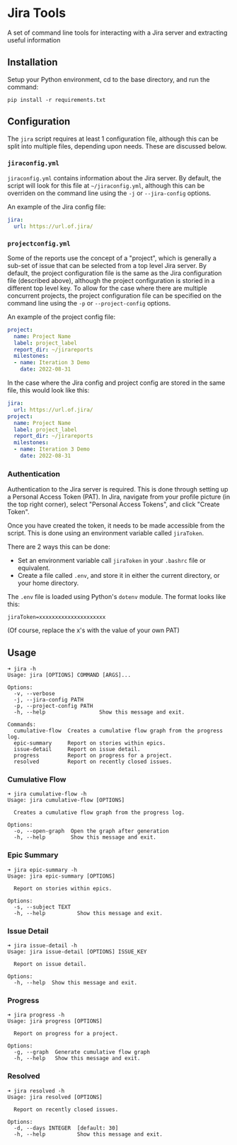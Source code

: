 # Jira Tools

A set of command line tools for interacting with a Jira server and extracting useful information

## Installation

Setup your Python environment, cd to the base directory, and run the command:

```
pip install -r requirements.txt
```

## Configuration

The `jira` script requires at least 1 configuration file, although this can be split into multiple files, depending upon needs. These are discussed below.

### `jiraconfig.yml`

`jiraconfig.yml` contains information about the Jira server. By default, the script will look for this file at `~/jiraconfig.yml`, although this can be overriden on the command line using the `-j` or `--jira-config` options.

An example of the Jira config file:

```yaml
jira:
  url: https://url.of.jira/
```

### `projectconfig.yml`

Some of the reports use the concept of a "project", which is generally a sub-set of issue that can be selected from a top level Jira server. By default, the project configuration file is the same as the Jira configuration file (described above), although the project configuration is storied in a different top level key. To allow for the case where there are multiple concurrent projects, the project configuration file can be specified on the command line using the `-p` or `--project-config` options.

An example of the project config file:

```yaml
project:
  name: Project Name
  label: project_label
  report_dir: ~/jirareports
  milestones:
  - name: Iteration 3 Demo
    date: 2022-08-31
```

In the case where the Jira config and project config are stored in the same file, this would look like this:

```yaml
jira:
  url: https://url.of.jira/
project:
  name: Project Name
  label: project_label
  report_dir: ~/jirareports
  milestones:
  - name: Iteration 3 Demo
    date: 2022-08-31
```

### Authentication

Authentication to the Jira server is required. This is done through setting up a Personal Access Token (PAT). In Jira, navigate from your profile picture (in the top right corner), select "Personal Access Tokens", and click "Create Token".

Once you have created the token, it needs to be made accessible from the script. This is done using an environment variable called `jiraToken`.

There are 2 ways this can be done:
* Set an environment variable call `jiraToken` in your `.bashrc` file or equivalent.
* Create a file called `.env`, and store it in either the current directory, or your home directory.

The `.env` file is loaded using Python's `dotenv` module. The format looks like this:

```
jiraToken=xxxxxxxxxxxxxxxxxxxxx
```

(Of course, replace the x's with the value of your own PAT)

## Usage

```
➜ jira -h
Usage: jira [OPTIONS] COMMAND [ARGS]...

Options:
  -v, --verbose
  -j, --jira-config PATH
  -p, --project-config PATH
  -h, --help                 Show this message and exit.

Commands:
  cumulative-flow  Creates a cumulative flow graph from the progress log.
  epic-summary     Report on stories within epics.
  issue-detail     Report on issue detail.
  progress         Report on progress for a project.
  resolved         Report on recently closed issues.
```

### Cumulative Flow

```
➜ jira cumulative-flow -h
Usage: jira cumulative-flow [OPTIONS]

  Creates a cumulative flow graph from the progress log.

Options:
  -o, --open-graph  Open the graph after generation
  -h, --help        Show this message and exit.
```

### Epic Summary

```
➜ jira epic-summary -h   
Usage: jira epic-summary [OPTIONS]

  Report on stories within epics.

Options:
  -s, --subject TEXT
  -h, --help          Show this message and exit.
```

### Issue Detail

```
➜ jira issue-detail -h
Usage: jira issue-detail [OPTIONS] ISSUE_KEY

  Report on issue detail.

Options:
  -h, --help  Show this message and exit.
```

### Progress

```
➜ jira progress -h    
Usage: jira progress [OPTIONS]

  Report on progress for a project.

Options:
  -g, --graph  Generate cumulative flow graph
  -h, --help   Show this message and exit.
```

### Resolved

```
➜ jira resolved -h
Usage: jira resolved [OPTIONS]

  Report on recently closed issues.

Options:
  -d, --days INTEGER  [default: 30]
  -h, --help          Show this message and exit.
```
